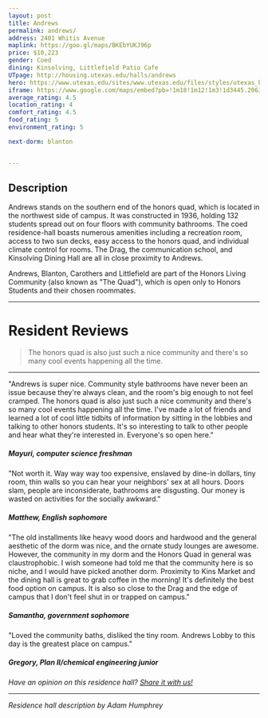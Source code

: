 ```yaml
---
layout: post
title: Andrews
permalink: andrews/
address: 2401 Whitis Avenue
maplink: https://goo.gl/maps/BKEbYUKJ96p
price: $10,223
gender: Coed
dining: Kinsolving, Littlefield Patio Cafe
UTpage: http://housing.utexas.edu/halls/andrews
hero: https://www.utexas.edu/sites/www.utexas.edu/files/styles/utexas_hero_photo_image/public/hero-photos/maincampus_hero.jpg?itok=i1E3qQY4
iframe: https://www.google.com/maps/embed?pb=!1m18!1m12!1m3!1d3445.2063556857456!2d-97.74207018487016!3d30.288186513971937!2m3!1f0!2f0!3f0!3m2!1i1024!2i768!4f13.1!3m3!1m2!1s0x8644b5084a9a2c5f%3A0x2b6ac4412093d70d!2sAndrews+Dormitory!5e0!3m2!1sen!2sus!4v1462254319830
average_rating: 4.5
location_rating: 4
comfort_rating: 4.5
food_rating: 5
environment_rating: 5

next-dorm: blanton


---
```


## Description ##

Andrews stands on the southern end of the honors quad, which is located in the northwest side of campus. It was constructed in 1936, holding 132 students spread out on four floors with community bathrooms. The coed residence-hall boasts numerous amenities including a recreation room, access to two sun decks, easy access to the honors quad, and individual climate control for rooms. The Drag, the communication school, and Kinsolving Dining Hall are all in close proximity to Andrews.

Andrews, Blanton, Carothers and Littlefield are part of the Honors Living Community (also known as "The Quad"), which is open only to Honors Students and their chosen roommates.

---

# Resident Reviews #

> The honors quad is also just such a nice community and there's so many cool events happening all the time.

---

"Andrews is super nice. Community style bathrooms have never been an issue because they're always clean, and the room's big enough to not feel cramped. The honors quad is also just such a nice community and there's so many cool events happening all the time. I've made a lot of friends and learned a lot of cool little tidbits of information by sitting in the lobbies and talking to other honors students. It's so interesting to talk to other people and hear what they're interested in. Everyone's so open here."

##### Mayuri, computer science freshman #####

"Not worth it. Way way way too expensive, enslaved by dine-in dollars, tiny room, thin walls so you can hear your neighbors' sex at all hours. Doors slam, people are inconsiderate, bathrooms are disgusting. Our money is wasted on activities for the socially awkward."

##### Matthew, English sophomore #####

"The old installments like heavy wood doors and hardwood and the general aesthetic of the dorm was nice, and the ornate study lounges are awesome. However, the community in my dorm and the Honors Quad in general was claustrophobic. I wish someone had told me that the community here is so niche, and I would have picked another dorm. Proximity to Kins Market and the dining hall is great to grab coffee in the morning! It's definitely the best food option on campus. It is also so close to the Drag and the edge of campus that I don't feel shut in or trapped on campus."

##### Samantha, government sophomore #####

"Loved the community baths, disliked the tiny room. Andrews Lobby to this day is the greatest place on campus."

##### Gregory, Plan II/chemical engineering junior #####

_Have an opinion on this residence hall? [Share it with us!](https://goo.gl/forms/2FQQ17t7YAfFhlZT2)_

---

_Residence hall description by Adam Humphrey_